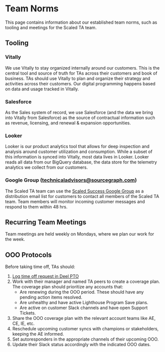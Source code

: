 # Team Norms

This page contains information about our established team norms, such as tooling and meetings for the Scaled TA team.

## Tooling

### Vitally

We use Vitally to stay organized internally around our customers. This is the central tool and source of truth for TAs across their customers and book of business.
TAs should use Vitally to plan and organize their strategy and activities across their customers.
Our digital programming happens based on data and usage tracked in Vitally.

### Salesforce

As the Sales system of record, we use Salesforce (and the data we bring into Vitally from Salesforce) as the source of contractual information such as revenue, licensing, and renewal & expansion opportunities.

### Looker

Looker is our product analytics tool that allows for deep inspection and analysis around customer utilization and consumption. While a subset of this information is synced into Vitally, most data lives in Looker.
Looker reads all data from our BigQuery database, the data store for the telemetry analytics we collect from our customers.

### Google Group (technicaladvisors@sourcegraph.com)

The Scaled TA team can use the [Scaled Success Google Group](https://groups.google.com/a/sourcegraph.com/g/technicaladvisors) as a distribution email list for customers to contact all members of the Scaled TA team. Team members will monitor incoming customer messages and respond to them within 48 hrs.

## Recurring Team Meetings

Team meetings are held weekly on Mondays, where we plan our work for the week.

## OOO Protocols

Before taking time off, TAs should:

1. [Log time off request in Deel PTO](../../../../../benefits-pay-perks/benefits-perks/time-off/index.md)
2. Work with their manager and named TA peers to create a coverage plan. The coverage plan should prioritize any accounts that:
   - Are renewing during the OOO period. These should have any pending action items resolved.
   - Are unhealthy and have active Lighthouse Program Save plans.
   - Are active on customer Slack channels and have open Support Tickets.
3. Share the OOO coverage plan with the relevant account teams like AE, CE, IE, etc.
4. Reschedule upcoming customer syncs with champions or stakeholders, keeping the AE informed.
5. Set autoresponders in the appropriate channels of their upcoming OOO.
6. Update their Slack status accordingly with the indicated OOO dates.
